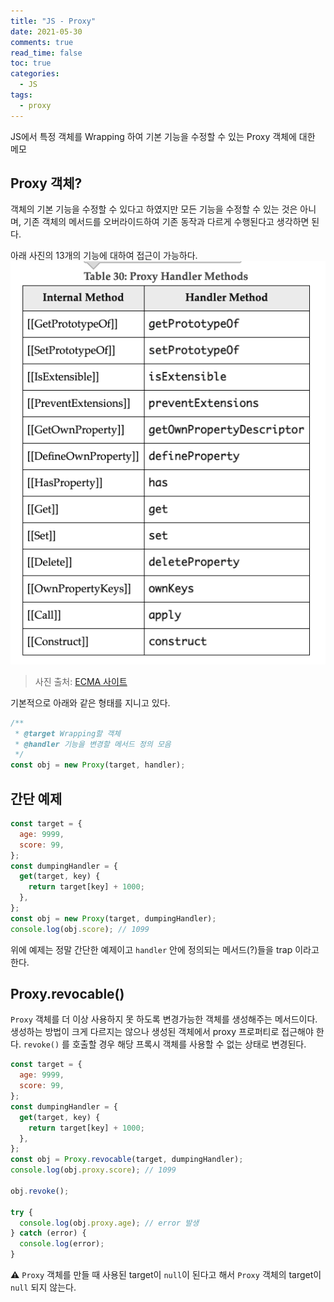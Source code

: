 ```yaml
---
title: "JS - Proxy"
date: 2021-05-30
comments: true
read_time: false
toc: true
categories:
  - JS
tags:
  - proxy
---
```


JS에서 특정 객체를 Wrapping 하여 기본 기능을 수정할 수 있는 Proxy 객체에 대한 메모

## Proxy 객체?

객체의 기본 기능을 수정할 수 있다고 하였지만 모든 기능을 수정할 수 있는 것은 아니며, 기존 객체의 메서드를 오버라이드하여 기존 동작과 다르게 수행된다고 생각하면 된다.

아래 사진의 13개의 기능에 대하여 접근이 가능하다.
![Proxy Handler Methods](/assets/images/proxy-handler.png)

> 사진 출처: [ECMA 사이트](https://262.ecma-international.org/11.0/#sec-proxy-object-internal-methods-and-internal-slots)

기본적으로 아래와 같은 형태를 지니고 있다.

```js
/**
 * @target Wrapping할 객체
 * @handler 기능을 변경할 메서드 정의 모음
 */
const obj = new Proxy(target, handler);
```

## 간단 예제

```js
const target = {
  age: 9999,
  score: 99,
};
const dumpingHandler = {
  get(target, key) {
    return target[key] + 1000;
  },
};
const obj = new Proxy(target, dumpingHandler);
console.log(obj.score); // 1099
```

위에 예제는 정말 간단한 예제이고 `handler` 안에 정의되는 메서드(?)들을 trap 이라고 한다.

## Proxy.revocable()

`Proxy` 객체를 더 이상 사용하지 못 하도록 변경가능한 객체를 생성해주는 메서드이다.  
생성하는 방법이 크게 다르지는 않으나 생성된 객체에서 proxy 프로퍼티로 접근해야 한다.
`revoke()` 를 호출할 경우 해당 프록시 객체를 사용할 수 없는 상태로 변경된다.

```js
const target = {
  age: 9999,
  score: 99,
};
const dumpingHandler = {
  get(target, key) {
    return target[key] + 1000;
  },
};
const obj = Proxy.revocable(target, dumpingHandler);
console.log(obj.proxy.score); // 1099

obj.revoke();

try {
  console.log(obj.proxy.age); // error 발생
} catch (error) {
  console.log(error);
}
```

**⚠️** `Proxy` 객체를 만들 때 사용된 target이 `null`이 된다고 해서 `Proxy` 객체의 target이 `null` 되지 않는다.
